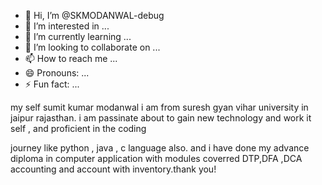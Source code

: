 - 👋 Hi, I’m @SKMODANWAL-debug
- 👀 I’m interested in ...
- 🌱 I’m currently learning ...
- 💞️ I’m looking to collaborate on ...
- 📫 How to reach me ...
- 😄 Pronouns: ...
- ⚡ Fun fact: ...

<!---
SKMODANWAL-debug/SKMODANWAL-debug is a ✨ special ✨ repository because its `README.md` (this file) appears on your GitHub profile.
You can click the Preview link to take a look at your changes.
---> my self sumit kumar modanwal i am from suresh gyan vihar university in jaipur rajasthan. i am passinate about to gain new technology and work it self , and proficient in the coding 
journey like python , java , c language also. and i have done my advance diploma in computer application with modules coverred DTP,DFA ,DCA accounting and account with inventory.thank you!
